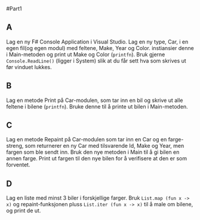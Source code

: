 #Part1

## A
Lag en ny F# Console Application i Visual Studio. Lag en ny type, Car, i en egen fil(og egen modul) med feltene, Make, Year og Color.
instiansier denne i Main-metoden og print ut Make og Color (`printfn`). Bruk gjerne `Console.ReadLine()` (ligger i System)  slik     at du får sett hva som skrives ut før vinduet lukkes.

## B
Lag en metode Print på Car-modulen, som tar inn en bil og skrive ut alle feltene i bilene (`printfn`). Bruke denne til å printe ut bilen i Main-metoden.

## C
Lag en metode Repaint på Car-modulen som tar inn en Car og en farge-streng, som returnerer en ny Car med tilsvarende Id, Make og Year, men fargen som ble sendt inn.
Bruk den nye metoden i Main til å gi bilen en annen farge. Print ut fargen til den nye bilen for å verifisere at den er som forventet.  

## D
Lag en liste med minst 3 biler i forskjellige farger. Bruk `List.map (fun x -> x)` og repaint-funksjonen pluss `List.iter (fun x -> x)` til å male om bilene, og print de ut.
